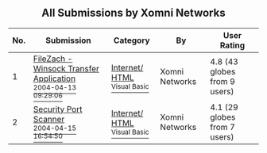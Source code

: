 ﻿<div align="center">

## All Submissions by Xomni Networks

</div>

No.  | Submission | Category | By   | User Rating
---- | ---------- | -------- | ---- | -----------
1 | [FileZach \- Winsock Transfer Application<br /><sup>2004-04-13 09:29:06</sup>](https://github.com/Planet-Source-Code/xomni-networks-filezach-winsock-transfer-application__1-53120) | [Internet/ HTML<br /><sup>Visual Basic</sup>](../ByCategory/internet-html__1-34.md) | Xomni Networks | 4.8 (43 globes from 9 users)
2 | [Security Port Scanner<br /><sup>2004-04-15 16:54:50</sup>](https://github.com/Planet-Source-Code/xomni-networks-security-port-scanner__1-53183) | [Internet/ HTML<br /><sup>Visual Basic</sup>](../ByCategory/internet-html__1-34.md) | Xomni Networks | 4.1 (29 globes from 7 users)
